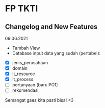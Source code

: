 # FP TKTI #
## Changelog and New Features ##
09.06.2021
- Tambah View
- Database 
input data yang sudah (pertabel):
- [x] jenis_perusahaan
- [x] domain
- [x] it_resource
- [x] it_process
- [ ] pertanyaan (baru PO1)
- [ ] rekomendasi

Semangat gaes kita pasti bisa! <3

